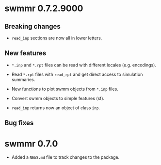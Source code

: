 # swmmr 0.7.2.9000

## Breaking changes

* `read_inp` sections are now all in lower letters.

## New features

* `*.inp` and `*.rpt` files can be read with different locales (e.g. encodings).

* Read `*.rpt` files with `read_rpt` and get direct access to simulation summaries.

* New functions to plot swmm objects from `*.inp` files.

* Convert swmm objects to simple features (sf).

* `read_inp` returns now an object of class `inp`.

## Bug fixes

# swmmr 0.7.0

* Added a `NEWS.md` file to track changes to the package.




